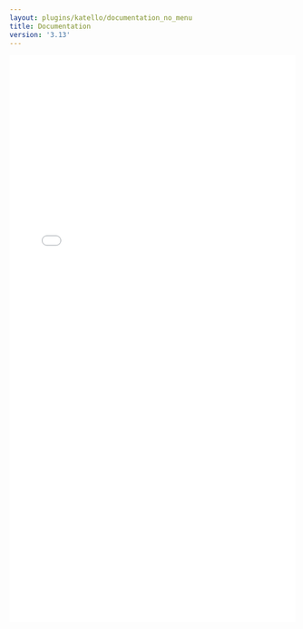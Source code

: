 ```yaml
---
layout: plugins/katello/documentation_no_menu
title: Documentation
version: '3.13'
---
```


<div id="wrap">
        <div id="content">
                <iframe src="plugins/katello/{{page.version}}/api/apidoc.html" frameborder="0" width="100%" height="1000px" onload='resizeIframe(this);'></iframe>
        </div>
</div>

<script language="javascript" type="text/javascript">
function resizeIframe(obj) {
  obj.style.height = obj.contentWindow.document.getElementById('container').scrollHeight + 150 + 'px';
}
</script>


